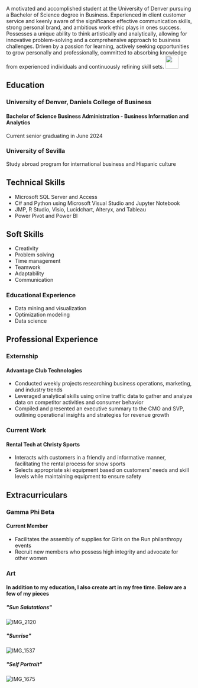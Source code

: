 A motivated and accomplished student at the University of Denver pursuing a Bachelor of Science degree in Business. Experienced in client customer service and keenly aware of the significance effective communication skills, strong personal brand, and ambitious work ethic plays in ones success. Possesses a unique ability to think artistically and analytically, allowing for innovative problem-solving and a comprehensive approach to business challenges. Driven by a passion for learning, actively seeking opportunities to grow personally and professionally, committed to absorbing knowledge from experienced individuals and continuously refining skill sets.
[<img src="https://user-images.githubusercontent.com/91146906/152291436-225cf6f7-2fb4-4c9c-b6bd-96a5010d3db7.svg" height="35"/>](Education/README2.md)

## Education
### University of Denver, Daniels College of Business
#### Bachelor of Science Business Administration - Business Information and Analytics
Current senior graduating in June 2024
### University of Sevilla
Study abroad program for international business and Hispanic culture 
## Technical Skills 
- Microsoft SQL Server and Access
- C# and Python using Microsoft Visual Studio and Jupyter Notebook
- JMP, R Studio, Visio, Lucidchart, Alteryx, and Tableau
- Power Pivot and Power BI
## Soft Skills
- Creativity
- Problem solving
- Time management
- Teamwork
- Adaptability
- Communication 
### Educational Experience
- Data mining and visualization 
- Optimization modeling
- Data science
## Professional Experience 
### Externship
#### Advantage Club Technologies
- Conducted weekly projects researching business operations, marketing, and industry trends
- Leveraged analytical skills using online traffic data to gather and analyze data on competitor activities and consumer behavior 
- Compiled and presented an executive summary to the CMO and SVP, outlining operational insights and strategies for revenue growth 
### Current Work
#### Rental Tech at Christy Sports
- Interacts with customers in a friendly and informative manner, facilitating the rental process for snow sports 
- Selects appropriate ski equipment based on customers' needs and skill levels while maintaining equipment to ensure safety 
## Extracurriculars
### Gamma Phi Beta
#### Current Member
- Facilitates the assembly of supplies for Girls on the Run philanthropy events 
- Recruit new members who possess high integrity and advocate for other women
### Art
#### In addition to my education, I also create art in my free time. Below are a few of my pieces
##### "Sun Salutations" 
![IMG_2120](https://github.com/tatumshore/Tatum-Shore/assets/161763391/d88458cc-3491-48b5-be81-16699050e54f)
##### "Sunrise"
![IMG_1537](https://github.com/tatumshore/Tatum-Shore/assets/161763391/789b85d9-999f-48bb-ac0d-17d68e0fa5f9)
##### "Self Portrait"
![IMG_1675](https://github.com/tatumshore/Tatum-Shore/assets/161763391/751879f7-bea9-4bc7-b8ef-753ea470f190)

